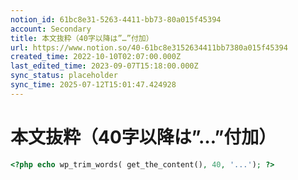 ```yaml
---
notion_id: 61bc8e31-5263-4411-bb73-80a015f45394
account: Secondary
title: 本文抜粋（40字以降は”…”付加）
url: https://www.notion.so/40-61bc8e3152634411bb7380a015f45394
created_time: 2022-10-10T02:07:00.000Z
last_edited_time: 2023-09-07T15:18:00.000Z
sync_status: placeholder
sync_time: 2025-07-12T15:01:47.424928
---
```

# 本文抜粋（40字以降は”…”付加）

```php
<?php echo wp_trim_words( get_the_content(), 40, '...'); ?>
```